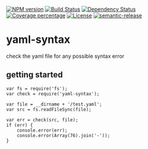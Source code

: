 [![NPM version][npm-image]][npm-url] [![Build Status][travis-image]][travis-url] [![Dependency Status][daviddm-image]][daviddm-url] [![Coverage percentage][coveralls-image]][coveralls-url] [![License][apache-image]][apache-url] [![semantic-release][semantic-release-image]][semantic-release-url]

# yaml-syntax

check the yaml file for any possible syntax error

## getting started

```
var fs = require('fs');
var check = require('yaml-syntax');

var file = __dirname + '/test.yaml';
var src = fs.readFileSync(file);

var err = check(src, file);
if (err) {
    console.error(err);
    console.error(Array(76).join('-'));
}
```

[npm-image]: https://badge.fury.io/js/yaml-syntax.svg
[npm-url]: https://npmjs.org/package/yaml-syntax
[travis-image]: https://travis-ci.com/patilvinay/yaml-syntax.svg?branch=master
[travis-url]: https://travis-ci.com/patilvinay/yaml-syntax
[daviddm-image]: https://david-dm.org/patilvinay/yaml-syntax.svg?theme=shields.io
[daviddm-url]: https://david-dm.org/patilvinay/yaml-syntax
[coveralls-image]: https://coveralls.io/repos/patilvinay/yaml-syntax/badge.svg
[coveralls-url]: https://coveralls.io/r/patilvinay/yaml-syntax
[apache-image]: https://img.shields.io/badge/License-Apache%202.0-blue.svg
[apache-url]: https://opensource.org/licenses/Apache-2.0
[semantic-release-image]: https://img.shields.io/badge/%20%20%F0%9F%93%A6%F0%9F%9A%80-semantic--release-e10079.svg
[semantic-release-url]: https://github.com/semantic-release/semantic-release
